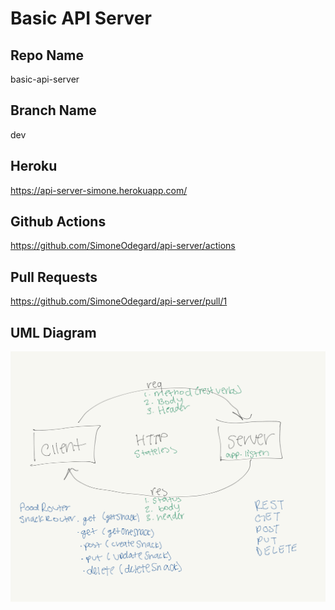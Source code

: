 # Basic API Server

## Repo Name
basic-api-server

## Branch Name
dev

## Heroku
https://api-server-simone.herokuapp.com/

## Github Actions
https://github.com/SimoneOdegard/api-server/actions

## Pull Requests
https://github.com/SimoneOdegard/api-server/pull/1

## UML Diagram
![UML](./assets/uml.png)